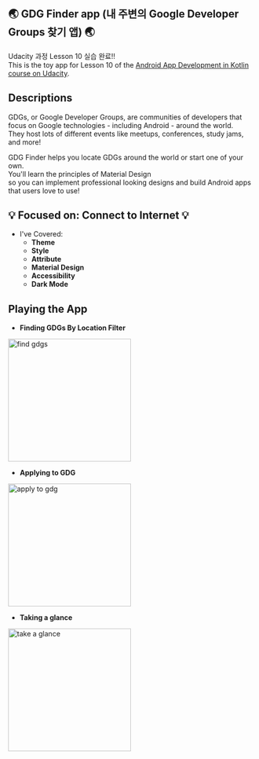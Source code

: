 ## :earth_asia: GDG Finder app (내 주변의 Google Developer Groups 찾기 앱) :earth_asia:
Udacity 과정 Lesson 10 실습 완료!! <br>
This is the toy app for Lesson 10 of the [Android App Development in Kotlin course on Udacity](https://classroom.udacity.com/courses/ud9012/).

## Descriptions
GDGs, or Google Developer Groups, are communities of developers that focus on Google technologies - including Android - around the world. <br>
They host lots of different events like meetups, conferences, study jams, and more!

GDG Finder helps you locate GDGs around the world or start one of your own. <br>
You'll learn the principles of Material Design <br> 
so you can implement professional looking designs and build Android apps that users love to use!

 
## :bulb: Focused on: Connect to Internet :bulb:
* I've Covered:
  * **Theme**
  * **Style**
  * **Attribute**
  * **Material Design**
  * **Accessibility**
  * **Dark Mode**
  
## Playing the App
* **Finding GDGs By Location Filter**
<img width="250" alt = "find gdgs" src = "https://user-images.githubusercontent.com/49539592/93660316-74c84680-fa88-11ea-9a30-6f5f39f860c4.gif">
<br/>

* **Applying to GDG**
<img width="250" alt = "apply to gdg" src = "https://user-images.githubusercontent.com/49539592/93660352-e30d0900-fa88-11ea-9cea-ecd65efbf265.gif">
<br/>

* **Taking a glance**
<img width="250" alt = "take a glance" src = "https://user-images.githubusercontent.com/49539592/93660352-e30d0900-fa88-11ea-9cea-ecd65efbf265.gif">
<br/>
  
